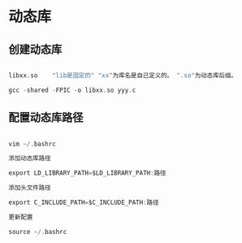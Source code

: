 # 动态库

## 创建动态库

```c

libxx.so    "lib是固定的" "xx"为库名是自己定义的。 ".so"为动态库后缀。

gcc -shared -FPIC -o libxx.so yyy.c

```

## 配置动态库路径

```c

vim ~/.bashrc

添加动态库路径

export LD_LIBRARY_PATH=$LD_LIBRARY_PATH:路径

添加头文件路径

export C_INCLUDE_PATH=$C_INCLUDE_PATH:路径

更新配置

source ~/.bashrc

```

